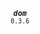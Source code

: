 <p align="center">
  <strong><em><code>dom</code></em></strong><br><small><code>0.3.6</code></small>
</p>
